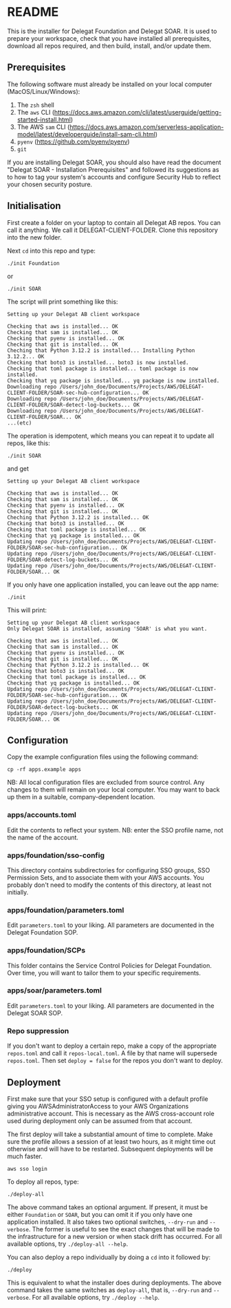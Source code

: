 # README

This is the installer for Delegat Foundation and Delegat SOAR. It is used to prepare your
workspace, check that you have installed all prerequisites, download all repos required, 
and then build, install, and/or update them.


## Prerequisites

The following software must already be installed on your local computer (MacOS/Linux/Windows):

1. The `zsh` shell
2. The `aws` CLI (https://docs.aws.amazon.com/cli/latest/userguide/getting-started-install.html)
3. The AWS `sam` CLI (https://docs.aws.amazon.com/serverless-application-model/latest/developerguide/install-sam-cli.html)
4. `pyenv` (https://github.com/pyenv/pyenv)
5. `git`

If you are installing Delegat SOAR, you should also have read the document "Delegat SOAR - 
Installation Prerequisites" and followed its suggestions as to how to tag your system's
accounts and configure Security Hub to reflect your chosen security posture.


## Initialisation
First create a folder on your laptop to contain all Delegat AB repos. You can call it anything.
We call it DELEGAT-CLIENT-FOLDER. Clone this repository into the new folder.

Next `cd` into this repo and type:
```console
./init Foundation
```
or
```console
./init SOAR
```

The script will print something like this:
```console
Setting up your Delegat AB client workspace

Checking that aws is installed... OK
Checking that sam is installed... OK
Checking that pyenv is installed... OK
Checking that git is installed... OK
Cheching that Python 3.12.2 is installed... Installing Python 3.12.2... OK
Checking that boto3 is installed... boto3 is now installed.
Checking that toml package is installed... toml package is now installed.
Checking that yq package is installed... yq package is now installed.
Downloading repo /Users/john_doe/Documents/Projects/AWS/DELEGAT-CLIENT-FOLDER/SOAR-sec-hub-configuration... OK
Downloading repo /Users/john_doe/Documents/Projects/AWS/DELEGAT-CLIENT-FOLDER/SOAR-detect-log-buckets... OK
Downloading repo /Users/john_doe/Documents/Projects/AWS/DELEGAT-CLIENT-FOLDER/SOAR... OK
...(etc)
```

The operation is idempotent, which means you can repeat it to update all repos, like this:
```console
./init SOAR
```

and get
```console
Setting up your Delegat AB client workspace

Checking that aws is installed... OK
Checking that sam is installed... OK
Checking that pyenv is installed... OK
Checking that git is installed... OK
Cheching that Python 3.12.2 is installed... OK
Checking that boto3 is installed... OK
Checking that toml package is installed... OK
Checking that yq package is installed... OK
Updating repo /Users/john_doe/Documents/Projects/AWS/DELEGAT-CLIENT-FOLDER/SOAR-sec-hub-configuration... OK
Updating repo /Users/john_doe/Documents/Projects/AWS/DELEGAT-CLIENT-FOLDER/SOAR-detect-log-buckets... OK
Updating repo /Users/john_doe/Documents/Projects/AWS/DELEGAT-CLIENT-FOLDER/SOAR... OK
```

If you only have one application installed, you can leave out the app name:
```console
./init
```
This will print:
```console
Setting up your Delegat AB client workspace
Only Delegat SOAR is installed, assuming 'SOAR' is what you want.

Checking that aws is installed... OK
Checking that sam is installed... OK
Checking that pyenv is installed... OK
Checking that git is installed... OK
Cheching that Python 3.12.2 is installed... OK
Checking that boto3 is installed... OK
Checking that toml package is installed... OK
Checking that yq package is installed... OK
Updating repo /Users/john_doe/Documents/Projects/AWS/DELEGAT-CLIENT-FOLDER/SOAR-sec-hub-configuration... OK
Updating repo /Users/john_doe/Documents/Projects/AWS/DELEGAT-CLIENT-FOLDER/SOAR-detect-log-buckets... OK
Updating repo /Users/john_doe/Documents/Projects/AWS/DELEGAT-CLIENT-FOLDER/SOAR... OK
```


## Configuration

Copy the example configuration files using the following command:

```console
cp -rf apps.example apps
```

NB: All local configuration files are excluded from source control. Any changes to them will remain 
on your local computer. You may want to back up them in a suitable, company-dependent location.

### apps/accounts.toml
Edit the contents to reflect your system. NB: enter the SSO profile name, not the name of the account.

### apps/foundation/sso-config
This directory contains subdirectories for configuring SSO groups, SSO Permission Sets, and to associate
them with your AWS accounts. You probably don't need to modify the contents of this directory, at
least not initially.

### apps/foundation/parameters.toml
Edit `parameters.toml` to your liking. All parameters are documented in the Delegat Foundation SOP.

### apps/foundation/SCPs
This folder contains the Service Control Policies for Delegat Foundation. Over time, you will want to
tailor them to your specific requirements.

### apps/soar/parameters.toml   
Edit `parameters.toml` to your liking. All parameters are documented in the Delegat SOAR SOP.

### Repo suppression
If you don't want to deploy a certain repo, make a copy of the appropriate `repos.toml` and call it
`repos-local.toml`. A file by that name will supersede `repos.toml`. Then set `deploy = false` for the
repos you don't want to deploy.


## Deployment

First make sure that your SSO setup is configured with a default profile giving you AWSAdministratorAccess
to your AWS Organizations administrative account. This is necessary as the AWS cross-account role used 
during deployment only can be assumed from that account.

The first deploy will take a substantial amount of time to complete. Make sure the profile allows a session 
of at least two hours, as it might time out otherwise and will have to be restarted. Subsequent deployments 
will be much faster.

```console
aws sso login
```

To deploy all repos, type:

```console
./deploy-all
```
The above command takes an optional argument. If present, it must be either `Foundation` or `SOAR`, but you
can omit it if you only have one application installed. It also takes two optional switches, `--dry-run` and
`--verbose`. The former is useful to see the exact changes that will be made to the infrastructure for a new
version or when stack drift has occurred. For all available options, try `./deploy-all --help`.

You can also deploy a repo individually by doing a `cd` into it followed by:

```console
./deploy
```
This is equivalent to what the installer does during deployments. The above command takes the same switches 
as `deploy-all`, that is, `--dry-run` and `--verbose`.  For all available options, try `./deploy --help`.

